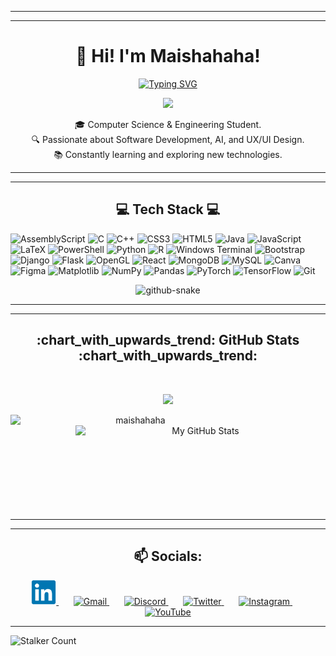 <hr>
<hr>
<h1 align="center">👋 Hi! I'm Maishahaha!  </h1>
<p align="center">
  <a href="https://git.io/typing-svg">
    <img src="https://readme-typing-svg.herokuapp.com?font=Fira+Code&size=14&pause=1000&color=00FF00&center=true&vCenter=true&width=300&lines=Current+Status%3A+Dying" alt="Typing SVG" />
  </a>
</p>

<p align="center"><img src="https://media.giphy.com/media/zOvBKUUEERdNm/giphy.gif?cid=ecf05e47hlftl1won13njtyhpaxqfjp2z02rp05s4ywm24nj&ep=v1_gifs_search&rid=giphy.gif&ct=g" /></p>

<p align="center">
🎓 Computer Science & Engineering Student. <br>
🔍 Passionate about Software Development, AI, and UX/UI Design. <br>
📚 Constantly learning and exploring new technologies. <br>
</p>

<hr>
<hr>


<h2 align="center">💻 Tech Stack 💻</h2>



![AssemblyScript](https://img.shields.io/badge/assembly%20script-%23000000.svg?style=for-the-badge&logo=assemblyscript&logoColor=white) ![C](https://img.shields.io/badge/c-%2300599C.svg?style=for-the-badge&logo=c&logoColor=white) ![C++](https://img.shields.io/badge/c++-%2300599C.svg?style=for-the-badge&logo=c%2B%2B&logoColor=white) ![CSS3](https://img.shields.io/badge/css3-%231572B6.svg?style=for-the-badge&logo=css3&logoColor=white) ![HTML5](https://img.shields.io/badge/html5-%23E34F26.svg?style=for-the-badge&logo=html5&logoColor=white) ![Java](https://img.shields.io/badge/java-%23ED8B00.svg?style=for-the-badge&logo=openjdk&logoColor=white) ![JavaScript](https://img.shields.io/badge/javascript-%23323330.svg?style=for-the-badge&logo=javascript&logoColor=%23F7DF1E) ![LaTeX](https://img.shields.io/badge/latex-%23008080.svg?style=for-the-badge&logo=latex&logoColor=white) ![PowerShell](https://img.shields.io/badge/PowerShell-%235391FE.svg?style=for-the-badge&logo=powershell&logoColor=white) ![Python](https://img.shields.io/badge/python-3670A0?style=for-the-badge&logo=python&logoColor=ffdd54) ![R](https://img.shields.io/badge/r-%23276DC3.svg?style=for-the-badge&logo=r&logoColor=white) ![Windows Terminal](https://img.shields.io/badge/Windows%20Terminal-%234D4D4D.svg?style=for-the-badge&logo=windows-terminal&logoColor=white) ![Bootstrap](https://img.shields.io/badge/bootstrap-%238511FA.svg?style=for-the-badge&logo=bootstrap&logoColor=white) ![Django](https://img.shields.io/badge/django-%23092E20.svg?style=for-the-badge&logo=django&logoColor=white) ![Flask](https://img.shields.io/badge/flask-%23000.svg?style=for-the-badge&logo=flask&logoColor=white) ![OpenGL](https://img.shields.io/badge/OpenGL-%23FFFFFF.svg?style=for-the-badge&logo=opengl) ![React](https://img.shields.io/badge/react-%2320232a.svg?style=for-the-badge&logo=react&logoColor=%2361DAFB) ![MongoDB](https://img.shields.io/badge/MongoDB-%234ea94b.svg?style=for-the-badge&logo=mongodb&logoColor=white) ![MySQL](https://img.shields.io/badge/mysql-4479A1.svg?style=for-the-badge&logo=mysql&logoColor=white) ![Canva](https://img.shields.io/badge/Canva-%2300C4CC.svg?style=for-the-badge&logo=Canva&logoColor=white) ![Figma](https://img.shields.io/badge/figma-%23F24E1E.svg?style=for-the-badge&logo=figma&logoColor=white) ![Matplotlib](https://img.shields.io/badge/Matplotlib-%23ffffff.svg?style=for-the-badge&logo=Matplotlib&logoColor=black) ![NumPy](https://img.shields.io/badge/numpy-%23013243.svg?style=for-the-badge&logo=numpy&logoColor=white) ![Pandas](https://img.shields.io/badge/pandas-%23150458.svg?style=for-the-badge&logo=pandas&logoColor=white) ![PyTorch](https://img.shields.io/badge/PyTorch-%23EE4C2C.svg?style=for-the-badge&logo=PyTorch&logoColor=white) ![TensorFlow](https://img.shields.io/badge/TensorFlow-%23FF6F00.svg?style=for-the-badge&logo=TensorFlow&logoColor=white) ![Git](https://img.shields.io/badge/git-%23F05033.svg?style=for-the-badge&logo=git&logoColor=white)


<div align="center">
  <picture>
    <source media="(prefers-color-scheme: dark)" srcset="https://raw.githubusercontent.com/tobiasmeyhoefer/tobiasmeyhoefer/output/github-snake-dark.svg" />
    <source media="(prefers-color-scheme: light)" srcset="https://raw.githubusercontent.com/tobiasmeyhoefer/tobiasmeyhoefer/output/github-snake.svg" />
    <img alt="github-snake" src="https://raw.githubusercontent.com/tobiasmeyhoefer/tobiasmeyhoefer/output/github-snake.svg" />
  </picture>
</div>
<hr>
<hr>
<h2 align="center">:chart_with_upwards_trend:  GitHub Stats :chart_with_upwards_trend: </h2>
<br>

<p align="center"><img src="https://i.giphy.com/RThN0hOS2GO4M.gif" /></p>

  <div align=center>
    <a href="https://github.com/denvercoder1/github-readme-streak-stats" title="Go to Source">
      <img align="left" width=400 src="https://streak-stats.demolab.com/?user=maishahaha&theme=react&border=61dafb&hide_border=true" alt="maishahaha" />
    </a>
    <a href="#">
      <img align="right" width=400 src="https://github-readme-stats.vercel.app/api/?username=maishahaha&count_private=true&theme=tokyonight&showicons=true" alt="My GitHub Stats" />
    </a>
    
  </div>

  <br><br><br><br><br><br><br><br><br>

<!--
<img src="https://github-readme-activity-graph.vercel.app/graph?username=maishahaha&theme=react-dark&bg_color=20232a&hide_border=true" width="100%"/>
-->
<hr>
<hr>
<h2 align = "center"> 📫 Socials: </h2>
<p align="center">
  <!-- LinkedIn -->
  <a href="https://www.linkedin.com/in/maisha-iffat-chowdhury/" target="_blank" rel="noreferrer">
    <img src="https://raw.githubusercontent.com/devicons/devicon/master/icons/linkedin/linkedin-original.svg" alt="LinkedIn" width="40" height="40"/>
  </a>
  &#8287;&#8287;&#8287;&#8287;&#8287;
  <!-- Gmail -->
  <a href="mailto:maishaiffatchowdhury@gmail.com" target="_blank" rel="noreferrer">
    <img src="https://upload.wikimedia.org/wikipedia/commons/7/7e/Gmail_icon_%282020%29.svg" alt="Gmail" width="40" height="40"/>
  </a>
  &#8287;&#8287;&#8287;&#8287;&#8287;
  <!-- Discord -->
  <a href="https://discord.com/users/Maishahaha#4696" target="_blank" rel="noreferrer">
    <img src="https://i.imgur.com/OViZO8J.png" alt="Discord" width="40" height="40"/>
  </a>
  &#8287;&#8287;&#8287;&#8287;&#8287;
  <!-- Twitter -->
  <a href="https://x.com/MaishaIffat" target="_blank" rel="noreferrer">
    <img src="https://upload.wikimedia.org/wikipedia/commons/5/57/X_logo_2023_%28white%29.png" alt="Twitter" width="40" height="40"/>
  </a>
  &#8287;&#8287;&#8287;&#8287;&#8287;
  <!-- Instagram -->
  <a href="https://www.instagram.com/maisha_iffat" target="_blank" rel="noreferrer">
    <img src="https://upload.wikimedia.org/wikipedia/commons/a/a5/Instagram_icon.png" alt="Instagram" width="40" height="40"/>
  </a>
  &#8287;&#8287;&#8287;&#8287;&#8287;
  <!-- YouTube -->
  <a href="https://www.youtube.com/@maishahaha" target="_blank" rel="noreferrer">
    <img src="https://upload.wikimedia.org/wikipedia/commons/thumb/0/09/YouTube_full-color_icon_%282017%29.svg/512px-YouTube_full-color_icon_%282017%29.svg.png?20240107144800" alt="YouTube" width="50" height="35"/>
  </a>
</p>


---
![Stalker Count](https://komarev.com/ghpvc/?username=maishahaha&color=blue&label=Stalker+Count)



